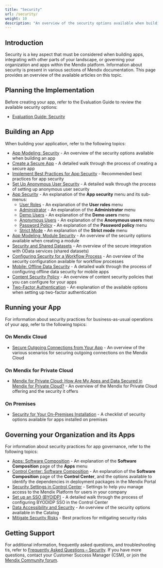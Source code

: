 ```yaml
---
title: "Security"
url: /security/
weight: 10
description: "An overview of the security options available when building, running, and governing your apps."
---
```


## Introduction

Security is a key aspect that must be considered when building apps, integrating with other parts of your landscape, or governing your organization and apps within the Mendix platform. Information about security is present in various sections of Mendix documentation. This page provides an overview of the available articles on this topic.

## Planning the Implementation

Before creating your app, refer to the Evaluation Guide to review the available security options:

* [Evaluation Guide: Security](https://www.mendix.com/evaluation-guide/enterprise-capabilities/security/)

## Building an App

When building your application, refer to the following topics:

* [App Modeling: Security](/refguide/security/) - An overview of the security options available when building an app
* [Create a Secure App](/howto/security/create-a-secure-app/) - A detailed walk through the process of creating a secure app
* [Implement Best Practices for App Security](/howto/security/best-practices-security/) - Recommended best practices for app security
* [Set Up Anonymous User Security](/howto/security/set-up-anonymous-user-security/) - A detailed walk through the process of setting up anonymous user security
* [App Security](/refguide/app-security/) - An explanation of the **App security** menu and its sub-menus:
    * [User Roles](/refguide/user-roles/) - An explanation of the **User roles** menu
    * [Administrator](/refguide/administrator/) - An explanation of the **Administrator** menu  
    * [Demo Users](/refguide/demo-users/) - An explanation of the **Demo users** menu
    * [Anonymous Users](/refguide/anonymous-users/) - An explanation of the **Anonymous users** menu   
    * [Password Policy](/refguide/password-policy/) - An explanation of the **Password policy** menu
    * [Strict Mode](/refguide/strict-mode/) - An explanation of the **Strict mode** menu 
* [App Modeling: Module Security](/refguide/module-security/) - An overview of the security options available when creating a module
* [Security and Shared Datasets](/refguide/security-shared-datasets/) - An overview of the secure integration with OData services (shared datasets)
* [Configuring Security for a Workflow Process](/refguide/workflow-security/) - An overview of the security configuration available for workflow processes
* [Mobile: Offline Data Security](/refguide/mobile/building-efficient-mobile-apps/offlinefirst-data/local-data-security/) - A detailed walk through the process of configuring offline data security for mobile apps
* [Content Security Policy](/howto/security/csp/) -  An overview of content security policies that you can configure for your apps
* [Two-Factor Authentication](/developerportal/deploy/two-factor-authentication/) - An explanation of the available options when setting up two-factor authentication

## Running your App

For information about security practices for business-as-usual operations of your app, refer to the following topics:

### On Mendix Cloud

* [Secure Outgoing Connections from Your App](/developerportal/deploy/securing-outgoing-connections-from-your-application/ ) - An overview of the various scenarios for securing outgoing connections on the Mendix Cloud

### On Mendix for Private Cloud

* [Mendix for Private Cloud: How Are My Apps and Data Secured in Mendix for Private Cloud?](https://www.mendix.com/evaluation-guide/deployment/private-cloud/mendix-private-cloud/) - An overview of the Mendix for Private Cloud offering and the security it offers 

### On Premises

* [Security for Your On-Premises Installation](/developerportal/deploy/security-checklist-for-your-on-premises-installation/) - A checklist of security options available for apps installed on premises

## Governing your Organization and its Apps

For information about security practices for app governance, refer to the following topics:

* [Apps: Software Composition](/developerportal/deploy/software-composition/) - An explanation of the **Software Composition** page of the **Apps** menu
* [Control Center: Software Composition](/control-center/software-composition/) - An explanation of the **Software Composition** page of the **Control Center**, and the options available to identify the dependencies in deployment packages in the Mendix Portal
* [Security Settings in Control Center](/control-center/security/) - Settings to help you manage access to the Mendix Platform for users in your company
* [Set up an SSO (BYOIDP)](/control-center/security/set-up-sso-byoidp/) -  A detailed walk through the process of configuring BYODIDP SSO in the Control Center
* [Data Accessibility and Security](/catalog/manage/security/) - An overview of the security options available in the Catalog
* [Mitigate Security Risks](https://www.mendix.com/evaluation-guide/governance/risk-control/mitigate-security-risk/) - Best practices for mitigating security risks

## Getting Support

For additional information, frequently asked questions, and troubleshooting tis, refer to [Frequently Asked Questions – Security](/support/security-findings-faq/). If you have more questions, contact your Customer Success Manager (CSM), or join the [Mendix Community forum](https://community.mendix.com/p/community).